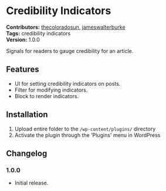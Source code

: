 # Credibility Indicators #
**Contributors:** [thecoloradosun](https://profiles.wordpress.org/thecoloradosun/), [jameswalterburke](https://profiles.wordpress.org/jameswalterburke/)  
**Tags:** credibility indicators  
**Version:** 1.0.0  

Signals for readers to gauge credibility for an article.

## Features ##

* UI for setting credibility indicators on posts.
* Filter for modifying indicators.
* Block to render indicators.

## Installation ##

1. Upload entire folder to the `/wp-content/plugins/` directory
1. Activate the plugin through the 'Plugins' menu in WordPress

## Changelog ##

### 1.0.0 ###
* Initial release.